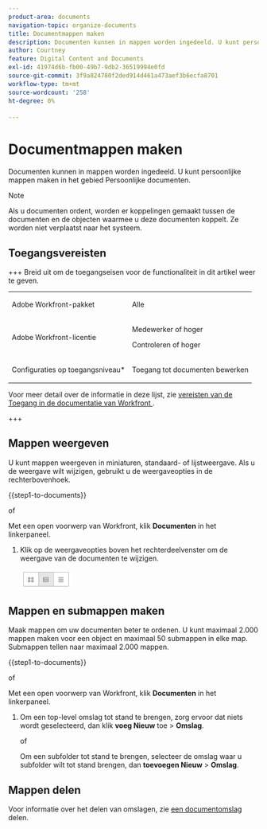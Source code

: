 ```yaml
---
product-area: documents
navigation-topic: organize-documents
title: Documentmappen maken
description: Documenten kunnen in mappen worden ingedeeld. U kunt persoonlijke mappen maken in het gebied Persoonlijke documenten.
author: Courtney
feature: Digital Content and Documents
exl-id: 41974d6b-fb00-49b7-9db2-36519994e0fd
source-git-commit: 3f9a824780f2ded914d461a473aef3b6ecfa8701
workflow-type: tm+mt
source-wordcount: '258'
ht-degree: 0%

---
```


# Documentmappen maken

Documenten kunnen in mappen worden ingedeeld. U kunt persoonlijke mappen maken in het gebied Persoonlijke documenten.

>[!NOTE]
>
>Als u documenten ordent, worden er koppelingen gemaakt tussen de documenten en de objecten waarmee u deze documenten koppelt. Ze worden niet verplaatst naar het systeem.

## Toegangsvereisten

+++ Breid uit om de toegangseisen voor de functionaliteit in dit artikel weer te geven.

<table style="table-layout:auto"> 
 <col> 
 <col> 
 <tbody> 
  <tr> 
   <td role="rowheader">Adobe Workfront-pakket</td> 
   <td> <p>Alle</p> </td> 
  </tr> 
  <tr> 
   <td role="rowheader">Adobe Workfront-licentie</td> 
   <td> 
   <p>Medewerker of hoger</p>
   <p>Controleren of hoger</p> </td> 
  </tr> 
  <tr> 
   <td role="rowheader">Configuraties op toegangsniveau*</td> 
   <td> <p>Toegang tot documenten bewerken</p> </td> 
  </tr> 
 </tbody> 
</table>

Voor meer detail over de informatie in deze lijst, zie [ vereisten van de Toegang in de documentatie van Workfront ](/help/quicksilver/administration-and-setup/add-users/access-levels-and-object-permissions/access-level-requirements-in-documentation.md).

+++

## Mappen weergeven

U kunt mappen weergeven in miniaturen, standaard- of lijstweergave. Als u de weergave wilt wijzigen, gebruikt u de weergaveopties in de rechterbovenhoek.

{{step1-to-documents}}

of

Met een open voorwerp van Workfront, klik **Documenten** in het linkerpaneel.

1. Klik op de weergaveopties boven het rechterdeelvenster om de weergave van de documenten te wijzigen.

   ![ de meningsopties van het Document ](assets/screenshot-2016-07-07-12.46.54.png)

## Mappen en submappen maken

Maak mappen om uw documenten beter te ordenen. U kunt maximaal 2.000 mappen maken voor een object en maximaal 50 submappen in elke map. Submappen tellen naar maximaal 2.000 mappen.

{{step1-to-documents}}

of

Met een open voorwerp van Workfront, klik **Documenten** in het linkerpaneel.

1. Om een top-level omslag tot stand te brengen, zorg ervoor dat niets wordt geselecteerd, dan klik **voeg Nieuw** toe > **Omslag**.

   of

   Om een subfolder tot stand te brengen, selecteer de omslag waar u subfolder wilt tot stand brengen, dan **toevoegen Nieuw** > **Omslag**.

## Mappen delen

Voor informatie over het delen van omslagen, zie [ een documentomslag ](../../workfront-basics/grant-and-request-access-to-objects/share-a-document-folder.md) delen.
